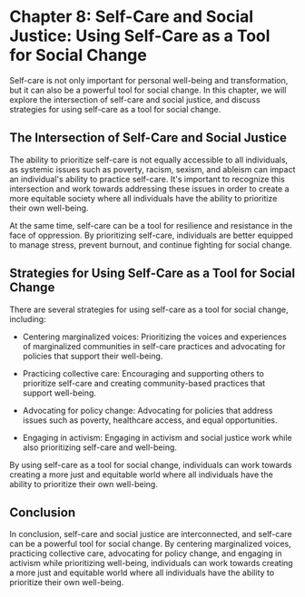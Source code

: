 Chapter 8: Self-Care and Social Justice: Using Self-Care as a Tool for Social Change
====================================================================================

Self-care is not only important for personal well-being and transformation, but it can also be a powerful tool for social change. In this chapter, we will explore the intersection of self-care and social justice, and discuss strategies for using self-care as a tool for social change.

The Intersection of Self-Care and Social Justice
------------------------------------------------

The ability to prioritize self-care is not equally accessible to all individuals, as systemic issues such as poverty, racism, sexism, and ableism can impact an individual's ability to practice self-care. It's important to recognize this intersection and work towards addressing these issues in order to create a more equitable society where all individuals have the ability to prioritize their own well-being.

At the same time, self-care can be a tool for resilience and resistance in the face of oppression. By prioritizing self-care, individuals are better equipped to manage stress, prevent burnout, and continue fighting for social change.

Strategies for Using Self-Care as a Tool for Social Change
----------------------------------------------------------

There are several strategies for using self-care as a tool for social change, including:

* Centering marginalized voices: Prioritizing the voices and experiences of marginalized communities in self-care practices and advocating for policies that support their well-being.

* Practicing collective care: Encouraging and supporting others to prioritize self-care and creating community-based practices that support well-being.

* Advocating for policy change: Advocating for policies that address issues such as poverty, healthcare access, and equal opportunities.

* Engaging in activism: Engaging in activism and social justice work while also prioritizing self-care and well-being.

By using self-care as a tool for social change, individuals can work towards creating a more just and equitable world where all individuals have the ability to prioritize their own well-being.

Conclusion
----------

In conclusion, self-care and social justice are interconnected, and self-care can be a powerful tool for social change. By centering marginalized voices, practicing collective care, advocating for policy change, and engaging in activism while prioritizing well-being, individuals can work towards creating a more just and equitable world where all individuals have the ability to prioritize their own well-being.
